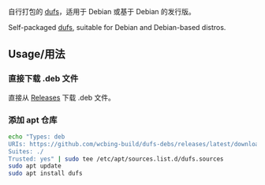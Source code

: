自行打包的 [dufs](https://github.com/sigoden/dufs)，适用于 Debian 或基于 Debian 的发行版。

Self-packaged [dufs](https://github.com/sigoden/dufs), suitable for Debian and Debian-based distros.


## Usage/用法

### 直接下载 .deb 文件

直接从 [Releases](https://github.com/wcbing-build/dufs-debs/releases) 下载 .deb 文件。

### 添加 apt 仓库

```sh
echo "Types: deb
URIs: https://github.com/wcbing-build/dufs-debs/releases/latest/download/
Suites: ./
Trusted: yes" | sudo tee /etc/apt/sources.list.d/dufs.sources
sudo apt update
sudo apt install dufs
```